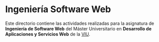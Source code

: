 # Ingeniería Software Web

Este directorio contiene las actividades realizadas para la asignatura de **Ingeniería de Software Web** del Máster Universitario en **Desarrollo de Aplicaciones y Servicios Web** de la [VIU](https://www.universidadviu.com/es/).
